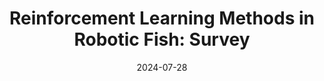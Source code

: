 ---
title: "Reinforcement Learning Methods in Robotic Fish: Survey"
collection: publications
category: conferences
permalink: /publication/CCC-1
date: 2024-07-28
venue: '2024 43rd Chinese Control Conference (CCC)'
paperurl: 'http://academicpages.github.io/files/CCC1.pdf'
citation: '<strong>Penghang Shuai</strong>, Haipeng Li, Yongkang Luo, Liangwei Deng. &quot;Reinforcement Learning Methods in Robotic Fish: Survey.&quot; <i>2024 43rd Chinese Control Conference (CCC)</i>, Kunming, China, 2024, pp. 4270-4277.'
---